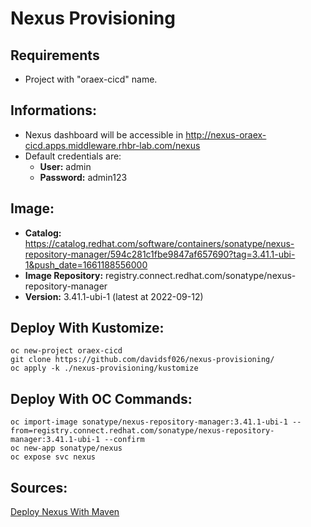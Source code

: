 # Nexus Provisioning

## Requirements
- Project with "oraex-cicd" name.

## Informations:
 - Nexus dashboard will be accessible in http://nexus-oraex-cicd.apps.middleware.rhbr-lab.com/nexus
 - Default credentials are:
    - **User:** admin
    - **Password:** admin123

## Image:
- **Catalog:** https://catalog.redhat.com/software/containers/sonatype/nexus-repository-manager/594c281c1fbe9847af657690?tag=3.41.1-ubi-1&push_date=1661188556000
- **Image Repository:** registry.connect.redhat.com/sonatype/nexus-repository-manager
- **Version:** 3.41.1-ubi-1 (latest at 2022-09-12)

## Deploy With Kustomize:

    oc new-project oraex-cicd
    git clone https://github.com/davidsf026/nexus-provisioning/
    oc apply -k ./nexus-provisioning/kustomize

## Deploy With OC Commands:

    oc import-image sonatype/nexus-repository-manager:3.41.1-ubi-1 --from=registry.connect.redhat.com/sonatype/nexus-repository-manager:3.41.1-ubi-1 --confirm
    oc new-app sonatype/nexus
    oc expose svc nexus

## Sources:
[Deploy Nexus With Maven](https://docs.openshift.com/container-platform/3.11/dev_guide/dev_tutorials/maven_tutorial.html)
